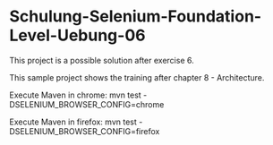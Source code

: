 # Schulung-Selenium-Foundation-Level-Uebung-06
This project is a possible solution after exercise 6.

This sample project shows the training after chapter 8 - Architecture.

Execute Maven in chrome:  mvn test -DSELENIUM_BROWSER_CONFIG=chrome

Execute Maven in firefox: mvn test -DSELENIUM_BROWSER_CONFIG=firefox
